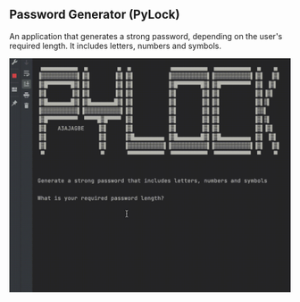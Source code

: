 ## Password Generator (PyLock)
An application that generates a strong password, depending on the user's required length. It includes letters, numbers and symbols.

![Demo](https://github.com/A3AJAGBE/password-generator/blob/password-generator/password-generator-video.gif)
